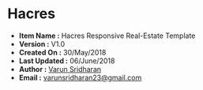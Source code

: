 # Hacres

* **Item Name :** Hacres Responsive Real-Estate Template 
* **Version :** V1.0 
* **Created On :** 30/May/2018 
* **Last Updated :** 06/June/2018 
* **Author :** [Varun Sridharan](http://varunsridharan.in)  
* **Email :** varunsridharan23@gmail.com

